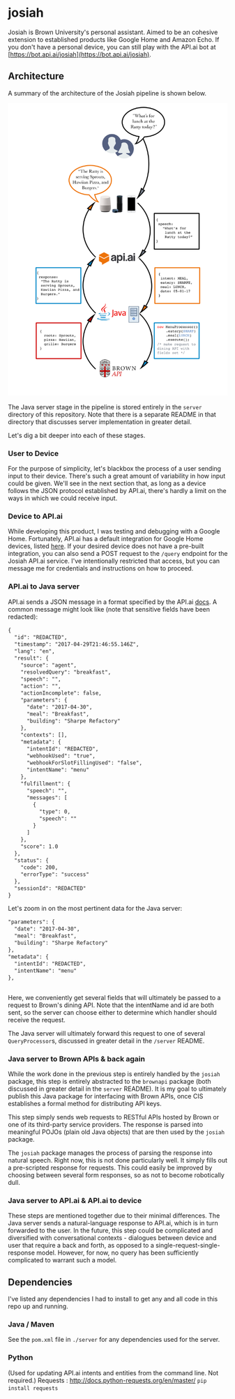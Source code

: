 # josiah
Josiah is Brown University's personal assistant. Aimed to be an cohesive extension to established products like Google Home and Amazon Echo. If you don't have a personal device, you can still play with the API.ai bot at [https://bot.api.ai/josiah](https://bot.api.ai/josiah). 

## Architecture

A summary of the architecture of the Josiah pipeline is shown below.

![Architecture of Josiah pipeline](/img/josiah_architecture.png)

The Java server stage in the pipeline is stored entirely in the `server` directory of this repository. Note that there is a separate README in that directory that discusses server implementation in greater detail. 

Let's dig a bit deeper into each of these stages.

### User to Device

For the purpose of simplicity, let's blackbox the process of a user sending input to their device. There's such a great amount of variability in how input could be given. We'll see in the next section that, as long as a device follows the JSON protocol established by API.ai, there's hardly a limit on the ways in which we could receive input.

### Device to API.ai

While developing this product, I was testing and debugging with a Google Home. Fortunately, API.ai has a default integration for Google Home devices, listed [here](https://docs.api.ai/docs/integrations). If your desired device does not have a pre-built integration, you can also send a POST request to the `/query` endpoint for the Josiah API.ai service. I've intentionally restricted that access, but you can message me for credentials and instructions on how to proceed.

### API.ai to Java server

API.ai sends a JSON message in a format specified by the API.ai [docs](https://docs.api.ai/docs/webhook). A common message might look like (note that sensitive fields have been redacted):

```
{
  "id": "REDACTED",
  "timestamp": "2017-04-29T21:46:55.146Z",
  "lang": "en",
  "result": {
    "source": "agent",
    "resolvedQuery": "breakfast",
    "speech": "",
    "action": "",
    "actionIncomplete": false,
    "parameters": {
      "date": "2017-04-30",
      "meal": "Breakfast",
      "building": "Sharpe Refactory"
    },
    "contexts": [],
    "metadata": {
      "intentId": "REDACTED",
      "webhookUsed": "true",
      "webhookForSlotFillingUsed": "false",
      "intentName": "menu"
    },
    "fulfillment": {
      "speech": "",
      "messages": [
        {
          "type": 0,
          "speech": ""
        }
      ]
    },
    "score": 1.0
  },
  "status": {
    "code": 200,
    "errorType": "success"
  },
  "sessionId": "REDACTED"
}
```

Let's zoom in on the most pertinent data for the Java server:

```
"parameters": {
  "date": "2017-04-30",
  "meal": "Breakfast",
  "building": "Sharpe Refactory"
},
"metadata": {
  "intentId": "REDACTED",
  "intentName": "menu"
},
    
```

Here, we conveniently get several fields that will ultimately be passed to a request to Brown's dining API. Note that the intentName and id are both sent, so the server can choose either to determine which handler should receive the request.

The Java server will ultimately forward this request to one of several `QueryProcessor`s, discussed in greater detail in the `/server` README. 

### Java server to Brown APIs & back again

While the work done in the previous step is entirely handled by the `josiah` package, this step is entirely abstracted to the `brownapi` package (both discussed in greater detail in the `server` README). It is my goal to ultimately publish this Java package for interfacing with Brown APIs, once CIS establishes a formal method for distributing API keys.

This step simply sends web requests to RESTful APIs hosted by Brown or one of its third-party service providers. The response is parsed into meaningful POJOs (plain old Java objects) that are then used by the `josiah` package.

The `josiah` package manages the process of parsing the response into natural speech. Right now, this is not done particularly well. It simply fills out a pre-scripted response for requests. This could easily be improved by choosing between several form responses, so as not to become robotically dull. 

### Java server to API.ai & API.ai to device

These steps are mentioned together due to their minimal differences. The Java server sends a natural-language response to API.ai, which is in turn forwarded to the user. In the future, this step could be complicated and diversified with conversational contexts - dialogues between device and user that require a back and forth, as opposed to a single-request-single-response model. However, for now, no query has been sufficiently complicated to warrant such a model.


## Dependencies
I've listed any dependencies I had to install to get any and all code in this repo up and running.

### Java / Maven
See the `pom.xml` file in `./server` for any dependencies used for the server.

### Python
(Used for updating API.ai intents and entities from the command line. Not required.)
Requests : http://docs.python-requests.org/en/master/
`pip install requests`
